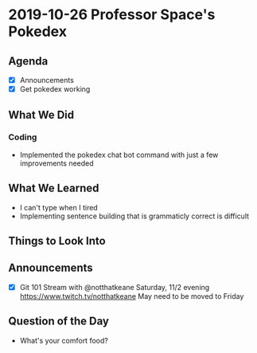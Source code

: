 # 2019-10-26 Professor Space's Pokedex

## Agenda

- [x] Announcements
- [x] Get pokedex working

## What We Did

### Coding

- Implemented the pokedex chat bot command with just a few improvements needed

## What We Learned

- I can't type when I tired
- Implementing sentence building that is grammaticly correct is difficult

## Things to Look Into

## Announcements

- [x] Git 101 Stream with @notthatkeane Saturday, 11/2 evening https://www.twitch.tv/notthatkeane May need to be moved to Friday

## Question of the Day

- What's your comfort food?
